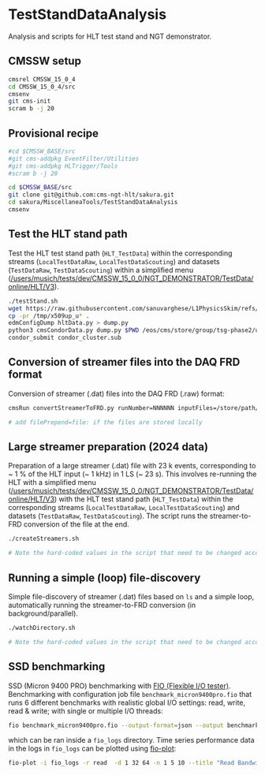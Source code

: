# TestStandDataAnalysis 
Analysis and scripts for HLT test stand and NGT demonstrator.

## CMSSW setup
```bash
cmsrel CMSSW_15_0_4
cd CMSSW_15_0_4/src
cmsenv
git cms-init
scram b -j 20
```

## Provisional recipe
```bash
#cd $CMSSW_BASE/src
#git cms-addpkg EventFilter/Utilities 
#git cms-addpkg HLTrigger/Tools
#scram b -j 20

cd $CMSSW_BASE/src
git clone git@github.com:cms-ngt-hlt/sakura.git
cd sakura/MiscellaneaTools/TestStandDataAnalysis
cmsenv
```

## Test the HLT stand path
Test the HLT test stand path (`HLT_TestData`) within the corresponding streams (`LocalTestDataRaw`, `LocalTestDataScouting`) and datasets (`TestDataRaw`, `TestDataScouting`) within a simplified menu ([/users/musich/tests/dev/CMSSW_15_0_0/NGT_DEMONSTRATOR/TestData/online/HLT/V3](https://cmshltcfg.app.cern.ch/open?cfg=/users/musich/tests/dev/CMSSW_15_0_0/NGT_DEMONSTRATOR/TestData/online/HLT/V3&db=offline-run3)).
```bash
./testStand.sh
wget https://raw.githubusercontent.com/sanuvarghese/L1PhysicsSkim/refs/heads/main/L1PhysicsFilter/test/cmsCondorData.py
cp -pr /tmp/x509up_u* .
edmConfigDump hltData.py > dump.py
python3 cmsCondorData.py dump.py $PWD /eos/cms/store/group/tsg-phase2/user/musich/test_out/ -p $PWD/x509up_u* -q espresso -n 20
condor_submit condor_cluster.sub
```

## Conversion of streamer files into the DAQ FRD format
Conversion of streamer (.dat) files into the DAQ FRD (.raw) format:
```bash
cmsRun convertStreamerToFRD.py runNumber=NNNNNN inputFiles=/store/path/file.root[,/store/path/file.root,...]

# add filePrepend=file: if the files are stored locally
```

## Large streamer preparation (2024 data)
Preparation of a large streamer (.dat) file with 23 k events, corresponding to ~ 1 % of the HLT input (~ 1 kHz) in 1 LS (~ 23 s). This involves re-running the HLT with a simplified menu ([/users/musich/tests/dev/CMSSW_15_0_0/NGT_DEMONSTRATOR/TestData/online/HLT/V3](https://cmshltcfg.app.cern.ch/open?cfg=/users/musich/tests/dev/CMSSW_15_0_0/NGT_DEMONSTRATOR/TestData/online/HLT/V3&db=offline-run3)) with the HLT test stand path (`HLT_TestData`) within the corresponding streams (`LocalTestDataRaw`, `LocalTestDataScouting`) and datasets (`TestDataRaw`, `TestDataScouting`). The script runs the streamer-to-FRD conversion of the file at the end.
```bash
./createStreamers.sh

# Note the hard-coded values in the script that need to be changed accordingly
```

## Running a simple (loop) file-discovery
Simple file-discovery of streamer (.dat) files based on `ls` and a simple loop, automatically running the streamer-to-FRD conversion (in background/parallel).
```bash
./watchDirectory.sh

# Note the hard-coded values in the script that need to be changed accordingly
```

## SSD benchmarking 
SSD (Micron 9400 PRO) benchmarking with [FIO (Flexible I/O tester)](https://fio.readthedocs.io). Benchmarking with configuration job file `benchmark_micron9400pro.fio` that runs 6 different benchmarks with realistic global I/O settings: read, write, read & write; with single or multiple I/O threads: 
```bash
fio benchmark_micron9400pro.fio --output-format=json --output benchmark_micron9400pro.json
```
which can be ran inside a `fio_logs` directory.
Time series performance data in the logs in `fio_logs` can be plotted using [fio-plot](https://github.com/louwrentius/fio-plot):
```bash
fio-plot -i fio_logs -r read  -d 1 32 64 -n 1 5 10 --title "Read Bandwidth (Micron 9400 PRO)" -t bw -g
```
